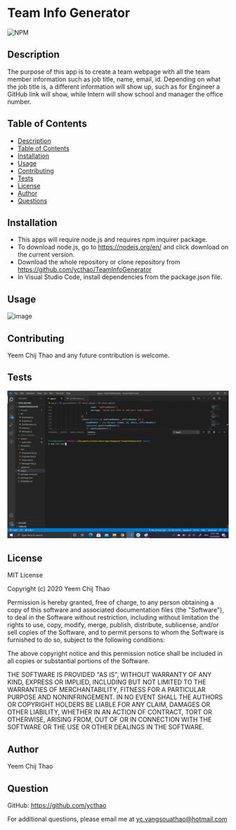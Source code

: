 # Team Info Generator

![NPM](https://img.shields.io/npm/l/inquirer)

## Description 

The purpose of this app is to create a team webpage with all the team member information such as job title, name, email, id.  Depending on what the job title is, a different information will show up, such as for Engineer a GitHub link will show, while Intern will show school and manager the office number.

## Table of Contents 

- [Description](#Description)
- [Table of Contents](#Table-of-Contents)
- [Installation](#Installation)
- [Usage](#Usage)
- [Contributing](#Contributing)
- [Tests](#Tests)
- [License](#License)
- [Author](#Author)
- [Questions](#Question)

## Installation 

- This apps will require node.js and requires npm inquirer package.
- To download node.js, go to https://nodejs.org/en/ and click download on the current version.
- Download the whole repository or clone repository from https://github.com/ycthao/TeamInfoGenerator
- In Visual Studio Code, install dependencies from the package.json file.

## Usage 

![image](https://github.com/ycthao/TeamInfoGenerator/blob/main/Images/teamgenerator.gif?raw=true)

## Contributing 

Yeem Chij Thao and any future contribution is welcome.

## Tests 

![image](https://github.com/ycthao/TeamInfoGenerator/blob/main/Images/test.gif?raw=true)

## License 

MIT License

Copyright (c) 2020 Yeem Chij Thao

Permission is hereby granted, free of charge, to any person obtaining a copy
of this software and associated documentation files (the "Software"), to deal
in the Software without restriction, including without limitation the rights
to use, copy, modify, merge, publish, distribute, sublicense, and/or sell
copies of the Software, and to permit persons to whom the Software is
furnished to do so, subject to the following conditions:

The above copyright notice and this permission notice shall be included in all
copies or substantial portions of the Software.

THE SOFTWARE IS PROVIDED "AS IS", WITHOUT WARRANTY OF ANY KIND, EXPRESS OR
IMPLIED, INCLUDING BUT NOT LIMITED TO THE WARRANTIES OF MERCHANTABILITY,
FITNESS FOR A PARTICULAR PURPOSE AND NONINFRINGEMENT. IN NO EVENT SHALL THE
AUTHORS OR COPYRIGHT HOLDERS BE LIABLE FOR ANY CLAIM, DAMAGES OR OTHER
LIABILITY, WHETHER IN AN ACTION OF CONTRACT, TORT OR OTHERWISE, ARISING FROM,
OUT OF OR IN CONNECTION WITH THE SOFTWARE OR THE USE OR OTHER DEALINGS IN THE
SOFTWARE.

## Author 

Yeem Chij Thao

## Question 

GitHub: https://github.com/ycthao

For additional questions, please email me at yc.vangsouathao@hotmail.com
  





